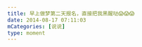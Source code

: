 ```yaml
---
title: 早上做梦第二天报名，直接把我黑醒哒😱😱😱
date: 2014-08-17 07:11:03
mCategories: [说说]
type: moment
---
```


<div id="pics-20140817071103"></div>

<script src="/lib/moment/pics.js"></script>
<script>
var data = [
    {"link": "2014-08-17_000000.gif", "type": "shuoshuo"}
];
picsRender(data, "pics-20140817071103");
</script>
